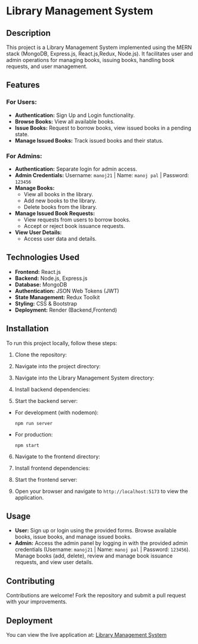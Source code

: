 # Library Management System

## Description
This project is a Library Management System implemented using the MERN stack (MongoDB, Express.js, React.js,Redux, Node.js). It facilitates user and admin operations for managing books, issuing books, handling book requests, and user management.

## Features

### For Users:
- **Authentication:** Sign Up and Login functionality.
- **Browse Books:** View all available books.
- **Issue Books:** Request to borrow books, view issued books in a pending state.
- **Manage Issued Books:** Track issued books and their status.

### For Admins:
- **Authentication:** Separate login for admin access.
- **Admin Credentials:** Username: `manoj21` | Name: `manoj pal` | Password: `123456`
- **Manage Books:**
  - View all books in the library.
  - Add new books to the library.
  - Delete books from the library.
- **Manage Issued Book Requests:**
  - View requests from users to borrow books.
  - Accept or reject book issuance requests.
- **View User Details:**
  - Access user data and details.

## Technologies Used
- **Frontend:** React.js
- **Backend:** Node.js, Express.js
- **Database:** MongoDB
- **Authentication:** JSON Web Tokens (JWT)
- **State Management:** Redux Toolkit
- **Styling:** CSS & Bootstrap
- **Deployment:** Render (Backend,Frontend)


## Installation
To run this project locally, follow these steps:

1. Clone the repository:

2. Navigate into the project directory:

3. Navigate into the Library Management System directory:

4. Install backend dependencies:

5. Start the backend server:
- For development (with nodemon):
  ```
  npm run server
  ```
- For production:
  ```
  npm start
  ```
6. Navigate to the frontend directory:

7. Install frontend dependencies:

8. Start the frontend server:

9. Open your browser and navigate to `http://localhost:5173` to view the application.

## Usage
- **User:** Sign up or login using the provided forms. Browse available books, issue books, and manage issued books.
- **Admin:** Access the admin panel by logging in with the provided admin credentials (Username: `manoj21` | Name: `manoj pal` | Password: `123456`). Manage books (add, delete), review and manage book issuance requests, and view user details.

## Contributing
Contributions are welcome! Fork the repository and submit a pull request with your improvements.

## Deployment
You can view the live application at: [Library Management System](https://your-deployment-link-here.com)
